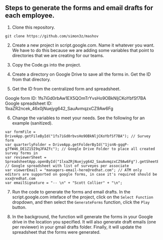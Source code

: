## Steps to generate the forms and email drafts for each employee.

1. Clone this repository.

```
git clone https://github.com/simon3z/mashov
```

2. Create a new project in script.google.com. Name it whatever you want. We have to do this because we are adding some variables that point to directories that we are creating for our teams.

3. Copy the Code.gs into the project.

4. Create a directory on Google Drive to save all the forms in.  Get the ID from that directory.

5. Get the ID from the centralized form and spreadsheet.

Google form ID: 1fs7iGd0rbAw1EX5QOmTrYvsHo9OBkNljCKoYbfSf7BA <br>
Google spreadsheet ID: 1lxaZR2ncek_46x0jNuejyg642_SauAvmqzxCZ9Aw6Fg 

6. Change the variables to meet your needs. See the following for an example (sanitized).

```
var formFile = DriveApp.getFileById("1fs7iGd0rbvsHo9OBkNljCKoYbfSf7BA"); // Survey form
var quarterlyFolder = DriveApp.getFolderById("1jsnN-gqqP-g7fW46_DE1Z15I9qJFAZfc"); // Google Drive Folder to place all created survey forms in
var reviewerSheet = SpreadsheetApp.openById("1lxaZRjNuejyg642_SauAvmqzxCZ9Aw6Fg").getSheetByName("Reviewers"); // Google spreadsheet with list of surveyes per associate
var viewerEmail = "managers-email-here@redhat.com"; // ATM only editors are supported on google forms, in case it's required should be xxx@redhat.com
var emailSignature = "-- \n" + "Scott Collier" + "\n";
```

7. Run the code to generate the forms and email drafts. In the script.google.com inteface of the project, click on the `Select Function` dropdown, and then select the `GenerateForms` function, click the `Play` button.

8. In the background, the function will generate the forms in your Google drive in the location you specified. It will also generate draft emails (one per reviewer) in your gmail drafts folder. Finally, it will update the spreadsheet that the forms were generated.
